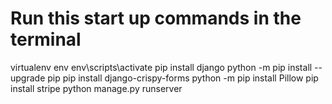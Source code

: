 # Run this start up commands in the terminal 
virtualenv env
env\scripts\activate
pip install django
python -m pip install --upgrade pip
pip install django-crispy-forms
python -m pip install Pillow
pip install stripe
python manage.py runserver
